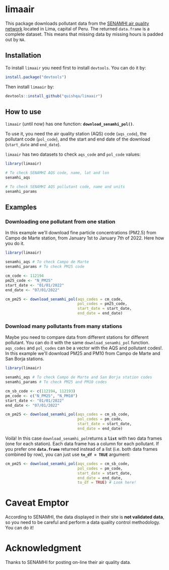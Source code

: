 # limaair

This package downloads pollutant data from the [SENAMHI air quality network](https://www.senamhi.gob.pe/?p=calidad-del-aire) located in Lima, capital of Peru.
The returned `data.frame` is a complete dataset.
This means that missing data by missing hours is padded out by `NA`.

## Installation

To install `limaair` you need first to install `devtools`.
You can do it by:

```R
install.package("devtools")
```

Then install `limaair` by:
```R
devtools::install_github("quishqa/limaair")
```

## How to use
`limaair` (until now) has one function: **`download_senamhi_pol()`**.

To use it, you need the air quality station (AQS) code (`aqs_code`),
the pollutant code (`pol_code`),
and the start and end date of the download (`start_date` and `end_date`).

`limaair` has two datasets to check `aqs_code` and `pol_code` values:

```R
library(limaair)

# To check SENAMHI AQS code, name, lat and lon
senamhi_aqs

# To check SENAMHI AQS pollutant code, name and units
senamhi_params
```

## Examples
### Downloading one pollutant from one station
In this example we'll download fine particle concentrations (PM2.5) from Campo de Marte station, from January 1st to January 7th of 2022.
Here  how you do it.

```R
library(limaair)

senamhi_aqs # To check Campo de Marte
senamhi_params # To check PM25 code

cm_code <- 112194
pm25_code <- "N_PM25"
start_date <- "01/01/2022"
end_date <- "07/01/2022"

cm_pm25 <- download_senamhi_pol(aqs_codes = cm_code,
                                pol_codes = pm25_code,
                                start_date = start_date,
                                end_date = end_date)

```

### Download many pollutants from many stations
Maybe you need to compare data from different stations for different pollutant. You can do it with the same `download_senamhi_pol` function. `aqs_codes` and `pol_codes` can be a vector with the AQS and pollutant codes!.
In this example we'll download PM25 and PM10 from Campo de Marte and San Borja stations.

```R
library(limaair)

senamhi_aqs # To check Campo de Marte and San Borja station codes
senamhi_params # To check PM25 and PM10 codes

cm_sb_code <- c(112194, 112193)
pm_code <- c("N_PM25", "N_PM10")
start_date <- "01/01/2022"
end_date <- "07/01/2022"

cm_pm25 <- download_senamhi_pol(aqs_codes = cm_sb_code,
                                pol_codes = pm_code,
                                start_date = start_date,
                                end_date = end_date)

```
Voilà! In this case `download_senamhi_pol`returns a **`list`** with two data frames (one for each station). Each data frame has a column for each pollutant. If you prefer one **`data.frame`**  returned instead of a list (i.e. both data frames combined by row), you can just use **`to_df = TRUE`** argument:

```R
cm_pm25 <- download_senamhi_pol(aqs_codes = cm_sb_code,
                                pol_codes = pm_code,
                                start_date = start_date,
                                end_date = end_date,
                                to_df = TRUE) # Look here!
```

# Caveat Emptor
According to SENAMHI, the data displayed in their site is **not validated data**, so you need to be careful and perform a data quality control methodology. You can do it!

# Acknowledgment
Thanks to SENAMHI for posting on-line their air quality data.
